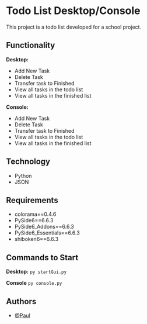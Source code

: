 
# Todo List Desktop/Console

This project is a todo list developed for a school project.

## Functionality 

**Desktop:** 
- Add New Task
- Delete Task
- Transfer task to Finished
- View all tasks in the todo list
- View all tasks in the finished list

**Console:** 
- Add New Task
- Delete Task
- Transfer task to Finished
- View all tasks in the todo list
- View all tasks in the finished list

## Technology 
- Python
- JSON

## Requirements 
- colorama==0.4.6
- PySide6==6.6.3
- PySide6_Addons==6.6.3
- PySide6_Essentials==6.6.3
- shiboken6==6.6.3

## Commands to Start
**Desktop:** ```py startGui.py```

**Console**  ```py console.py```

## Authors

- [@Paul](https://github.com/Lupitot)

